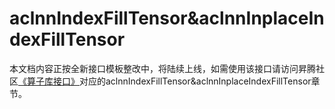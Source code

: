# aclnnIndexFillTensor&aclnnInplaceIndexFillTensor

本文档内容正按全新接口模板整改中，将陆续上线，如需使用该接口请访问昇腾社区[《算子库接口》](https://hiascend.com/document/redirect/CannCommunityOplist)对应的aclnnIndexFillTensor&aclnnInplaceIndexFillTensor章节。 

